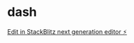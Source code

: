 # dash

[Edit in StackBlitz next generation editor ⚡️](https://stackblitz.com/~/github.com/gmth6789/dash)